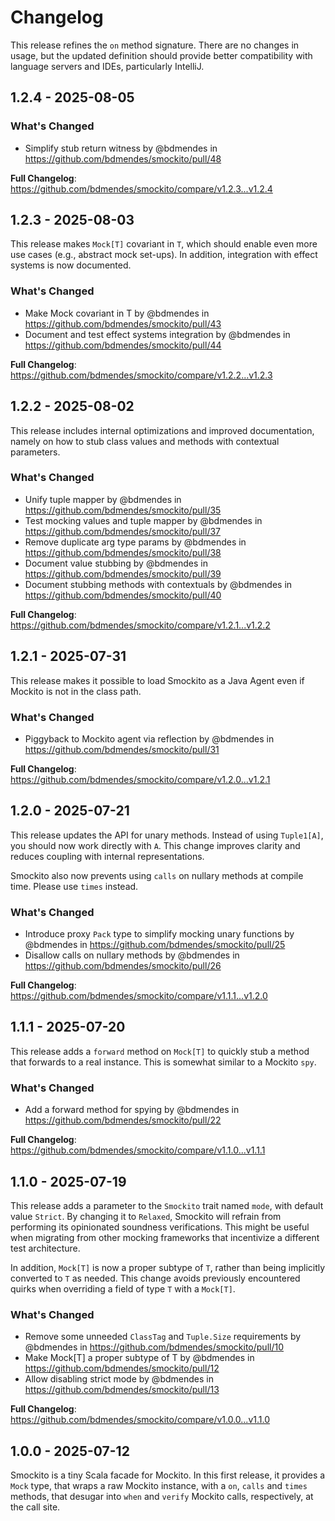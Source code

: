 # Changelog

<!--
Use the following schema when setting up the Changelog for a new release.

## Major-Minor-Patch - YYYY-MM-DD

Description.

### What's Changed

* A commit by @johndoe in https://github.com/bdmendes/smockito/pull/x

**Full Changelog**: https://github.com/bdmendes/smockito/compare/<prev>...<this>
-->

This release refines the `on` method signature. There are no changes in usage, but the updated definition should provide better compatibility with language servers and IDEs, particularly IntelliJ.

## 1.2.4 - 2025-08-05

### What's Changed
* Simplify stub return witness by @bdmendes in https://github.com/bdmendes/smockito/pull/48

**Full Changelog**: https://github.com/bdmendes/smockito/compare/v1.2.3...v1.2.4

## 1.2.3 - 2025-08-03

This release makes `Mock[T]` covariant in `T`, which should enable even more use cases (e.g., abstract mock set-ups). In addition, integration with effect systems is now documented.

### What's Changed
* Make Mock covariant in T by @bdmendes in https://github.com/bdmendes/smockito/pull/43
* Document and test effect systems integration by @bdmendes in https://github.com/bdmendes/smockito/pull/44

**Full Changelog**: https://github.com/bdmendes/smockito/compare/v1.2.2...v1.2.3

## 1.2.2 - 2025-08-02

This release includes internal optimizations and improved documentation, namely on how to stub class values and methods with contextual parameters.

### What's Changed
* Unify tuple mapper by @bdmendes in https://github.com/bdmendes/smockito/pull/35
* Test mocking values and tuple mapper by @bdmendes in https://github.com/bdmendes/smockito/pull/37
* Remove duplicate arg type params by @bdmendes in https://github.com/bdmendes/smockito/pull/38
* Document value stubbing by @bdmendes in https://github.com/bdmendes/smockito/pull/39
* Document stubbing methods with contextuals by @bdmendes in https://github.com/bdmendes/smockito/pull/40

**Full Changelog**: https://github.com/bdmendes/smockito/compare/v1.2.1...v1.2.2

## 1.2.1 - 2025-07-31

This release makes it possible to load Smockito as a Java Agent even if Mockito is not in the class path.

### What's Changed
* Piggyback to Mockito agent via reflection by @bdmendes in https://github.com/bdmendes/smockito/pull/31

**Full Changelog**: https://github.com/bdmendes/smockito/compare/v1.2.0...v1.2.1

## 1.2.0 - 2025-07-21

This release updates the API for unary methods. Instead of using `Tuple1[A]`, you should now work directly with `A`. This change improves clarity and reduces coupling with internal representations.

Smockito also now prevents using `calls` on nullary methods at compile time. Please use `times` instead.

### What's Changed
* Introduce proxy `Pack` type to simplify mocking unary functions by @bdmendes in https://github.com/bdmendes/smockito/pull/25
* Disallow calls on nullary methods by @bdmendes in https://github.com/bdmendes/smockito/pull/26

**Full Changelog**: https://github.com/bdmendes/smockito/compare/v1.1.1...v1.2.0

## 1.1.1 - 2025-07-20

This release adds a `forward` method on `Mock[T]` to quickly stub a method that forwards to a real instance. This is somewhat similar to a Mockito `spy`.

### What's Changed
* Add a forward method for spying by @bdmendes in https://github.com/bdmendes/smockito/pull/22

**Full Changelog**: https://github.com/bdmendes/smockito/compare/v1.1.0...v1.1.1

## 1.1.0 - 2025-07-19

This release adds a parameter to the `Smockito` trait named `mode`, with default value `Strict`. By changing it to `Relaxed`, Smockito will refrain from performing its opinionated soundness verifications. This might be useful when migrating from other mocking frameworks that incentivize a different test architecture.

In addition, `Mock[T]` is now a proper subtype of `T`, rather than being implicitly converted to `T` as needed. This change avoids previously encountered quirks when overriding a field of type `T` with a `Mock[T]`.

### What's Changed
* Remove some unneeded `ClassTag` and `Tuple.Size` requirements by @bdmendes in https://github.com/bdmendes/smockito/pull/10
* Make Mock[T] a proper subtype of T by @bdmendes in https://github.com/bdmendes/smockito/pull/12
* Allow disabling strict mode by @bdmendes in https://github.com/bdmendes/smockito/pull/13

**Full Changelog**: https://github.com/bdmendes/smockito/compare/v1.0.0...v1.1.0

## 1.0.0 - 2025-07-12

Smockito is a tiny Scala facade for Mockito. In this first release, it provides a `Mock` type, that wraps a raw Mockito instance, with a `on`, `calls` and `times` methods, that desugar into `when` and `verify` Mockito calls, respectively, at the call site.
